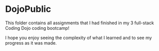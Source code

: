 # DojoPublic

This folder contains all assignments that I had finished in my 3 full-stack Coding Dojo coding bootcamp! 

I hope you enjoy seeing the complexity of what I learned and to see my progress as it was made. 
